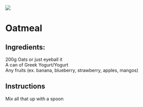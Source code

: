 ![](https://cdn.discordapp.com/attachments/883138437413220412/1014806502026006570/IMG_20220901_132841_618.jpg)

# Oatmeal

## Ingredients:
200g Oats or just eyeball it \
A can of Greek Yogurt/Yogurt \
Any fruits (ex. banana, blueberry, strawberry, apples, mangos)

## Instructions 
Mix all that up with a spoon
